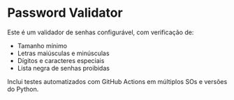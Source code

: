 # Password Validator

Este é um validador de senhas configurável, com verificação de:

- Tamanho mínimo
- Letras maiúsculas e minúsculas
- Dígitos e caracteres especiais
- Lista negra de senhas proibidas

Inclui testes automatizados com GitHub Actions em múltiplos SOs e versões do Python.
